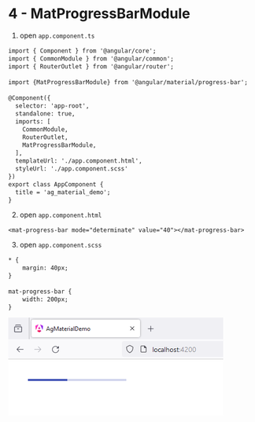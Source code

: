 # 4 - MatProgressBarModule
 
1. open `app.component.ts`

```
import { Component } from '@angular/core';
import { CommonModule } from '@angular/common';
import { RouterOutlet } from '@angular/router';

import {MatProgressBarModule} from '@angular/material/progress-bar';

@Component({
  selector: 'app-root',
  standalone: true,
  imports: [
    CommonModule, 
    RouterOutlet,
    MatProgressBarModule,
  ],
  templateUrl: './app.component.html',
  styleUrl: './app.component.scss'
})
export class AppComponent {
  title = 'ag_material_demo';
}
```

2. open `app.component.html`

```
<mat-progress-bar mode="determinate" value="40"></mat-progress-bar>
```

3. open `app.component.scss`

```
* {
    margin: 40px;
}

mat-progress-bar {
    width: 200px;
}
```

![Image](4.PNG)